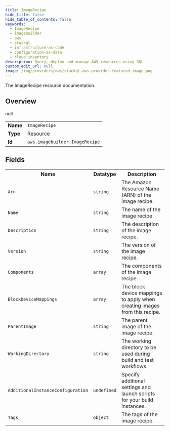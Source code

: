 ```yaml
---
title: ImageRecipe
hide_title: false
hide_table_of_contents: false
keywords:
  - ImageRecipe
  - imagebuilder
  - aws
  - stackql
  - infrastructure-as-code
  - configuration-as-data
  - cloud inventory
description: Query, deploy and manage AWS resources using SQL
custom_edit_url: null
image: /img/providers/aws/stackql-aws-provider-featured-image.png
---
```

The ImageRecipe resource documentation.

## Overview
<table><tbody>
<tr><td><b>Name</b></td><td><code>ImageRecipe</code></td></tr>
<tr><td><b>Type</b></td><td>Resource</td></tr>
null
<tr><td><b>Id</b></td><td><code>aws.imagebuilder.ImageRecipe</code></td></tr>
</tbody></table>

## Fields
<table><tbody>
<tr><th>Name</th><th>Datatype</th><th>Description</th></tr>
<tr><td><code>Arn</code></td><td><code>string</code></td><td>The Amazon Resource Name (ARN) of the image recipe.</td></tr><tr><td><code>Name</code></td><td><code>string</code></td><td>The name of the image recipe.</td></tr><tr><td><code>Description</code></td><td><code>string</code></td><td>The description of the image recipe.</td></tr><tr><td><code>Version</code></td><td><code>string</code></td><td>The version of the image recipe.</td></tr><tr><td><code>Components</code></td><td><code>array</code></td><td>The components of the image recipe.</td></tr><tr><td><code>BlockDeviceMappings</code></td><td><code>array</code></td><td>The block device mappings to apply when creating images from this recipe.</td></tr><tr><td><code>ParentImage</code></td><td><code>string</code></td><td>The parent image of the image recipe.</td></tr><tr><td><code>WorkingDirectory</code></td><td><code>string</code></td><td>The working directory to be used during build and test workflows.</td></tr><tr><td><code>AdditionalInstanceConfiguration</code></td><td><code>undefined</code></td><td>Specify additional settings and launch scripts for your build instances.</td></tr><tr><td><code>Tags</code></td><td><code>object</code></td><td>The tags of the image recipe.</td></tr>
</tbody></table>